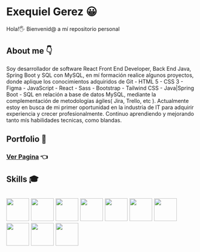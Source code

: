 # Exequiel Gerez 😀
Hola!🖐 Bienvenid@ a mí repositorio personal

## About me 👇
Soy desarrollador de software React Front End Developer, Back End Java, Spring Boot y SQL con MySQL, en mí formación realice algunos proyectos, donde aplique los conocimientos adquiridos de Git - HTML 5 - CSS 3 - Figma - JavaScript - React - Sass - Bootstrap - Tailwind CSS - Java|Spring Boot - SQL en relación a base de datos MySQL, mediante la complementación de metodologías ágiles( Jira, Trello, etc ). Actualmente estoy en busca de mi primer oportunidad en la industria de IT para adquirir experiencia y crecer profesionalmente. Continuo aprendiendo y mejorando tanto mís habilidades tecnicas, como blandas.

## Portfolio 💼
### [Ver Pagina](https://exequielgerez.tech/) 👈

## Skills 🎓
##  <img src="https://cdn-icons-png.flaticon.com/512/174/174854.png" width='60px' > <img src="https://cdn-icons-png.flaticon.com/512/732/732190.png" width='60px' > <img src="https://user-images.githubusercontent.com/101462851/201777516-5089450c-8a53-4ea3-a3bc-85179d0eb35d.png" width='60px' > <img src="https://cdn-icons-png.flaticon.com/512/5968/5968292.png" width='60px' > <img src="https://cdn-icons-png.flaticon.com/512/2165/2165004.png" width='60px' > <img src="https://user-images.githubusercontent.com/101462851/182138445-d63b8431-d893-40a9-b936-7114681c21fa.png" width='60px' > <img src="https://user-images.githubusercontent.com/101462851/182139259-724b30b4-c14f-4eb1-a17b-33518f143ce0.png" width='60px' > <img src="https://user-images.githubusercontent.com/101462851/193475749-b0b0ddf7-9a6e-416b-a902-9c19f8602598.png" width='60px' > <img src="https://user-images.githubusercontent.com/101462851/193475961-7858ded2-4b52-4561-ba70-b5cb0a24d1e6.png" width='60px' > <img src="https://user-images.githubusercontent.com/101462851/197350888-52b45b95-8712-468d-838a-8007f31fd531.png" width='60px' >
